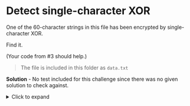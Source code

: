 # Detect single-character XOR

One of the 60-character strings in this file has been encrypted by single-character XOR.

Find it.

(Your code from #3 should help.)

> The file is included in this folder as `data.txt`

**Solution** - No test included for this challenge since there was no given solution to check against.

<details> <summary>Click to expand</summary>
  <pre>
  $ go run main.go
  From line: 7b5a4215415d544115415d5015455447414c155c46155f4058455c5b523f

  Score: 137.84851
  Key (ASCII): 53
  Plaintext: Now that the party is jumping
  </pre>
</details>